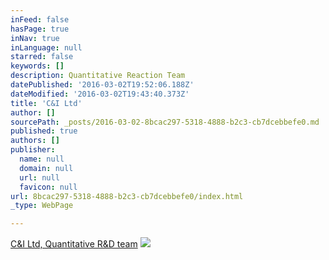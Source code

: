 ```yaml
---
inFeed: false
hasPage: true
inNav: true
inLanguage: null
starred: false
keywords: []
description: Quantitative Reaction Team
datePublished: '2016-03-02T19:52:06.188Z'
dateModified: '2016-03-02T19:43:40.373Z'
title: 'C&I Ltd'
author: []
sourcePath: _posts/2016-03-02-8bcac297-5318-4888-b2c3-cb7dcebbefe0.md
published: true
authors: []
publisher:
  name: null
  domain: null
  url: null
  favicon: null
url: 8bcac297-5318-4888-b2c3-cb7dcebbefe0/index.html
_type: WebPage

---
```

[C&I Ltd, Quantitative R&D team][0]
![](https://the-grid-user-content.s3-us-west-2.amazonaws.com/40554193-feae-49d6-8717-1a3063b97661.png)

[0]: www.cigrupa.hr